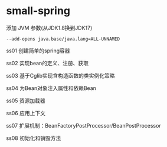 # small-spring

添加 JVM 参数(从JDK1.8换到JDK17)

```shell
--add-opens java.base/java.lang=ALL-UNNAMED
```

ss01 创建简单的spring容器

ss02 实现bean的定义、注册、获取

ss03 基于Cglib实现含构造函数的类实例化策略

ss04 为Bean对象注入属性和依赖Bean

ss05 资源加载器

ss06 应用上下文

ss07 扩展机制：BeanFactoryPostProcessor/BeanPostProcessor

ss08 初始化和销毁方法




